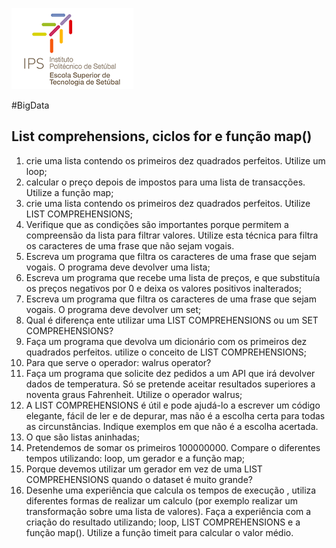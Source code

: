 ![logoEST](logoEST.png)

#BigData

## List comprehensions,  ciclos for e função map()





1. crie uma lista contendo os primeiros dez quadrados perfeitos. Utilize um loop;
2. calcular o preço depois de impostos para uma lista de transacções. Utilize a função map;
3. crie uma lista contendo os primeiros dez quadrados perfeitos. Utilize LIST COMPREHENSIONS;
4. Verifique que as  condições são importantes porque permitem a compreensão da lista para filtrar valores. Utilize esta técnica para filtra os caracteres de uma frase que não sejam vogais.
5. Escreva um programa que filtra os caracteres de uma frase que sejam vogais. O programa deve devolver uma lista;
6. Escreva um programa que  recebe uma  lista de preços, e que  substituía os preços negativos por 0 e deixa os valores positivos inalterados;
7. Escreva um programa que filtra os caracteres de uma frase que sejam vogais. O programa deve devolver um set;
8. Qual é diferença ente utilizar uma LIST COMPREHENSIONS ou um SET COMPREHENSIONS?
9. Faça um programa que devolva um dicionário com  os primeiros dez quadrados perfeitos. utilize o conceito de LIST COMPREHENSIONS;
10. Para que serve o operador: walrus operator?
11. Faça um programa que solicite  dez pedidos a um API que irá devolver dados de temperatura. Só se pretende aceitar resultados superiores a noventa graus Fahrenheit. Utilize o  operador walrus;
12. A LIST COMPREHENSIONS  é útil e pode ajudá-lo a escrever um código elegante, fácil de ler e de depurar, mas não é a escolha certa para todas as circunstâncias. Indique exemplos em que não é a escolha acertada.
13. O que são listas aninhadas;
14. Pretendemos de somar os primeiros 100000000. Compare o diferentes tempos utilizando: loop, um gerador e a função map;
15. Porque devemos utilizar um gerador em vez de uma LIST COMPREHENSIONS  quando o dataset é muito grande?
16. Desenhe uma experiência que calcula os tempos de execução , utiliza diferentes formas de realizar um calculo (por exemplo  realizar um transformação sobre uma lista de valores). Faça a experiência com a criação do resultado utilizando; loop, LIST COMPREHENSIONS e a função map(). Utilize a função timeit para calcular o valor médio.




